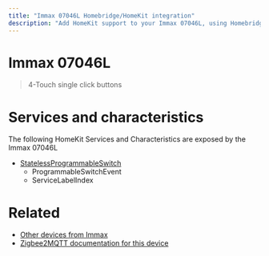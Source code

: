 ```yaml
---
title: "Immax 07046L Homebridge/HomeKit integration"
description: "Add HomeKit support to your Immax 07046L, using Homebridge, Zigbee2MQTT and homebridge-z2m."
---
```

<!---
This file has been GENERATED using src/docgen/docgen.ts
DO NOT EDIT THIS FILE MANUALLY!
-->
# Immax 07046L
> 4-Touch single click buttons


# Services and characteristics
The following HomeKit Services and Characteristics are exposed by
the Immax 07046L

* [StatelessProgrammableSwitch](../../action.md)
  * ProgrammableSwitchEvent
  * ServiceLabelIndex


# Related
* [Other devices from Immax](../index.md#immax)
* [Zigbee2MQTT documentation for this device](https://www.zigbee2mqtt.io/devices/07046L.html)